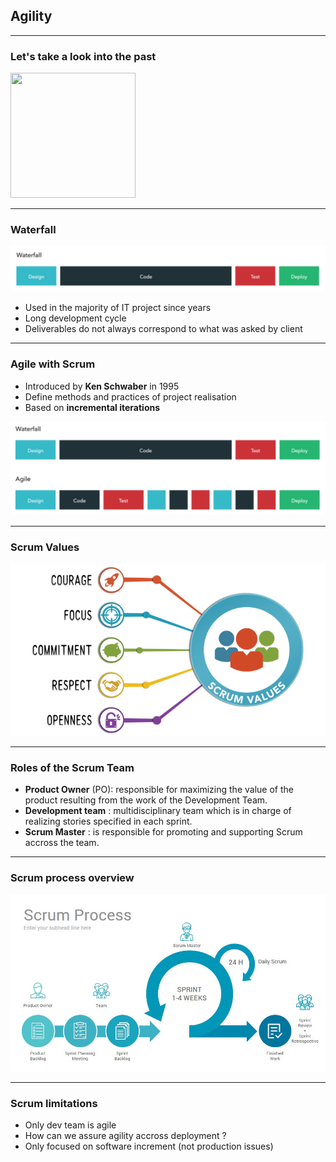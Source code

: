 ## Agility

----

### Let's take a look into the past
<img src="https://png.icons8.com/metro/1600/rewind.png" height="200" width="200" style="background:none; border:none; box-shadow:none;"/>

----

### Waterfall
<img src="images/waterfall.png" style="background:none; border:none; box-shadow:none;"/>

* Used in the majority of IT project since years
* Long development cycle
* Deliverables do not always correspond to what was asked by client

----

### Agile with Scrum

* Introduced by **Ken Schwaber** in 1995
* Define methods and practices of project realisation
* Based on **incremental iterations** 
<img src="images/agility.png" style="background:none; border:none; box-shadow:none;"/>

----

### Scrum Values
<img src="images/scrum-values.png" style="background:none; border:none; box-shadow:none;"/>

----

### Roles of the Scrum Team

* **Product Owner** (PO): responsible for maximizing the value of the product resulting from the work of the Development Team. 
* **Development team** : multidisciplinary team which is in charge of realizing stories specified in each sprint.
* **Scrum Master** : is responsible for promoting and supporting Scrum accross the team.

----

### Scrum process overview
<img src="images/scrum-process.jpg" style="background:none; border:none; box-shadow:none;"/>

----

### Scrum limitations 

* Only dev team is agile
* How can we assure agility accross deployment ?
* Only focused on software increment (not production issues)
